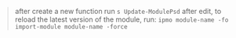 > after create a new function run `s Update-ModulePsd`
> after edit, to reload the latest version of the module, run:
> `ipmo module-name -fo`
> `import-module module-name -force`